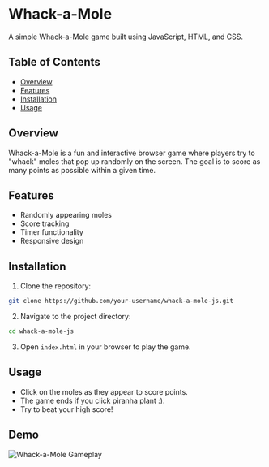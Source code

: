 # Whack-a-Mole

A simple Whack-a-Mole game built using JavaScript, HTML, and CSS.

## Table of Contents

- [Overview](#overview)
- [Features](#features)
- [Installation](#installation)
- [Usage](#usage)


## Overview

Whack-a-Mole is a fun and interactive browser game where players try to "whack" moles that pop up randomly on the screen. The goal is to score as many points as possible within a given time.

## Features

- Randomly appearing moles
- Score tracking
- Timer functionality
- Responsive design

## Installation

1. Clone the repository:
  ```bash
  git clone https://github.com/your-username/whack-a-mole-js.git
  ```
2. Navigate to the project directory:
  ```bash
  cd whack-a-mole-js
  ```
3. Open `index.html` in your browser to play the game.

## Usage

- Click on the moles as they appear to score points.
- The game ends if you click piranha plant :).
- Try to beat your high score!



## Demo

![Whack-a-Mole Gameplay](media/Whack-A-Mole.gif)